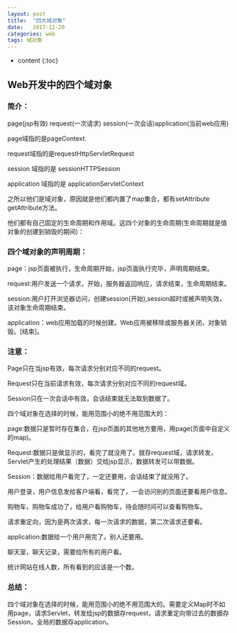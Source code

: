 ```yaml
---
layout: post
title:  "四大域对象"
date:   2017-12-20
categories: web
tags: 域对象
---
```


* content
{:toc}
## Web开发中的四个域对象

### 简介：

page(jsp有效) request(一次请求) session(一次会话)application(当前web应用)

page域指的是pageContext.

request域指的是requestHttpServletRequest

session 域指的是 sessionHTTPSession

application 域指的是 applicationServletContext

<!-- more -->

之所以他们是域对象，原因就是他们都内置了map集合，都有setAttribute getAttribute方法。

他们都有自己固定的生命周期和作用域。这四个对象的生命周期(生命周期就是值对象的创建到销毁的期间)：

### 四个域对象的声明周期：

page：jsp页面被执行，生命周期开始，jsp页面执行完毕，声明周期结束。

request:用户发送一个请求，开始，服务器返回响应，请求结束，生命周期结束。

session:用户打开浏览器访问，创建session(开始),session超时或被声明失效，该对象生命周期结束。

application：web应用加载的时候创建。Web应用被移除或服务器关闭，对象销毁。[结束]。

### 注意：

Page只在当jsp有效，每次请求分别对应不同的request。

Request只在当前请求有效，每次请求分别对应不同的request域。

Session只在一次会话中有效，会话结束就无法取到数据了。

四个域对象在选择的时候，能用范围小的绝不用范围大的：

page:数据只是暂时存在集合，在jsp页面的其他地方要用，用page(页面中自定义的map)。

Request:数据只是做显示的，看完了就没用了。就存request域，请求转发，Servlet产生的处理结果（数据）交给jsp显示，数据转发可以带数据。

Session：数据给用户看完了，一定还要用，会话结束了就没用了。

用户登录，用户信息发给客户端看，看完了，一会访问别的页面还要看用户信息。

购物车，购物车成功了，给用户看购物车，待会随时间可以查看购物车。

请求重定向，因为是两次请求，每一次请求的数据，第二次请求还要看。

application:数据给一个用户用完了，别人还要用。

聊天室，聊天记录，需要给所有的用户看。

统计网站在线人数，所有看到的应该是一个数。

### 总结：

四个域对象在选择的时候，能用范围小的绝不用范围大的。需要定义Map时不如用page，请求Servlet，转发给jsp的数据存request，请求重定向带过去的数据存Session，全局的数据存application。

#### 



#### 



#### 



#### 

